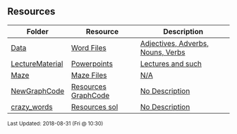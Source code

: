 ## Resources
| Folder | Resource | Description|
 | ------------|------------|------------|
 | [Data](https://github.com/rugbyprof/3013-Algorithms/tree/master/Resources/Data) | [ Word Files ](https://github.com/rugbyprof/3013-Algorithms/tree/master/Resources/Data) | [ Adjectives, Adverbs, Nouns, Verbs](https://github.com/rugbyprof/3013-Algorithms/tree/master/Resources/Data) | [N/A](https://github.com/rugbyprof/3013-Algorithms/tree/master/Resources/Data) |
 | [LectureMaterial](https://github.com/rugbyprof/3013-Algorithms/tree/master/Resources/LectureMaterial) | [ Powerpoints ](https://github.com/rugbyprof/3013-Algorithms/tree/master/Resources/LectureMaterial) | [ Lectures and such](https://github.com/rugbyprof/3013-Algorithms/tree/master/Resources/LectureMaterial) | [N/A](https://github.com/rugbyprof/3013-Algorithms/tree/master/Resources/LectureMaterial) |
 | [Maze](https://github.com/rugbyprof/3013-Algorithms/tree/master/Resources/Maze) | [ Maze Files](https://github.com/rugbyprof/3013-Algorithms/tree/master/Resources/Maze) | [N/A](https://github.com/rugbyprof/3013-Algorithms/tree/master/Resources/Maze) |
 | [NewGraphCode](https://github.com/rugbyprof/3013-Algorithms/tree/master/Resources/NewGraphCode) | [ Resources GraphCode ](https://github.com/rugbyprof/3013-Algorithms/tree/master/Resources/NewGraphCode) | [ No Description](https://github.com/rugbyprof/3013-Algorithms/tree/master/Resources/NewGraphCode) | [N/A](https://github.com/rugbyprof/3013-Algorithms/tree/master/Resources/NewGraphCode) |
 | [crazy_words](https://github.com/rugbyprof/3013-Algorithms/tree/master/Resources/crazy_words) | [ Resources sol ](https://github.com/rugbyprof/3013-Algorithms/tree/master/Resources/crazy_words) | [ No Description](https://github.com/rugbyprof/3013-Algorithms/tree/master/Resources/crazy_words) | [N/A](https://github.com/rugbyprof/3013-Algorithms/tree/master/Resources/crazy_words) |

<sup>Last Updated: 2018-08-31 (Fri @ 10:30)</sup>